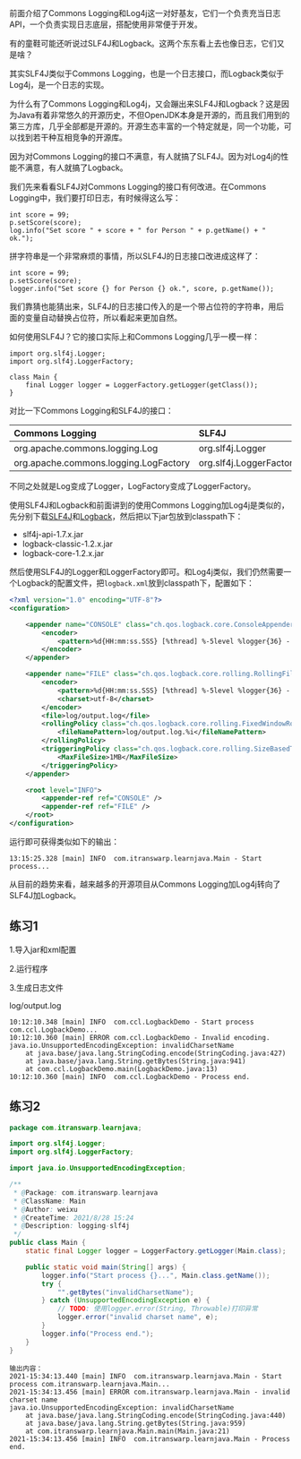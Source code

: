 前面介绍了Commons Logging和Log4j这一对好基友，它们一个负责充当日志API，一个负责实现日志底层，搭配使用非常便于开发。

有的童鞋可能还听说过SLF4J和Logback。这两个东东看上去也像日志，它们又是啥？

其实SLF4J类似于Commons Logging，也是一个日志接口，而Logback类似于Log4j，是一个日志的实现。

为什么有了Commons Logging和Log4j，又会蹦出来SLF4J和Logback？这是因为Java有着非常悠久的开源历史，不但OpenJDK本身是开源的，而且我们用到的第三方库，几乎全部都是开源的。开源生态丰富的一个特定就是，同一个功能，可以找到若干种互相竞争的开源库。

因为对Commons Logging的接口不满意，有人就搞了SLF4J。因为对Log4j的性能不满意，有人就搞了Logback。

我们先来看看SLF4J对Commons Logging的接口有何改进。在Commons Logging中，我们要打印日志，有时候得这么写：

```
int score = 99;
p.setScore(score);
log.info("Set score " + score + " for Person " + p.getName() + " ok.");
```

拼字符串是一个非常麻烦的事情，所以SLF4J的日志接口改进成这样了：

```
int score = 99;
p.setScore(score);
logger.info("Set score {} for Person {} ok.", score, p.getName());
```

我们靠猜也能猜出来，SLF4J的日志接口传入的是一个带占位符的字符串，用后面的变量自动替换占位符，所以看起来更加自然。

如何使用SLF4J？它的接口实际上和Commons Logging几乎一模一样：

```
import org.slf4j.Logger;
import org.slf4j.LoggerFactory;

class Main {
    final Logger logger = LoggerFactory.getLogger(getClass());
}
```

对比一下Commons Logging和SLF4J的接口：

| Commons Logging                       | SLF4J                   |
| :------------------------------------ | :---------------------- |
| org.apache.commons.logging.Log        | org.slf4j.Logger        |
| org.apache.commons.logging.LogFactory | org.slf4j.LoggerFactory |

不同之处就是Log变成了Logger，LogFactory变成了LoggerFactory。

使用SLF4J和Logback和前面讲到的使用Commons Logging加Log4j是类似的，先分别下载[SLF4J](https://www.slf4j.org/download.html)和[Logback](https://logback.qos.ch/download.html)，然后把以下jar包放到classpath下：

- slf4j-api-1.7.x.jar
- logback-classic-1.2.x.jar
- logback-core-1.2.x.jar

然后使用SLF4J的Logger和LoggerFactory即可。和Log4j类似，我们仍然需要一个Logback的配置文件，把`logback.xml`放到classpath下，配置如下：

```xml
<?xml version="1.0" encoding="UTF-8"?>
<configuration>

	<appender name="CONSOLE" class="ch.qos.logback.core.ConsoleAppender">
		<encoder>
			<pattern>%d{HH:mm:ss.SSS} [%thread] %-5level %logger{36} - %msg%n</pattern>
		</encoder>
	</appender>

	<appender name="FILE" class="ch.qos.logback.core.rolling.RollingFileAppender">
		<encoder>
			<pattern>%d{HH:mm:ss.SSS} [%thread] %-5level %logger{36} - %msg%n</pattern>
			<charset>utf-8</charset>
		</encoder>
		<file>log/output.log</file>
		<rollingPolicy class="ch.qos.logback.core.rolling.FixedWindowRollingPolicy">
			<fileNamePattern>log/output.log.%i</fileNamePattern>
		</rollingPolicy>
		<triggeringPolicy class="ch.qos.logback.core.rolling.SizeBasedTriggeringPolicy">
			<MaxFileSize>1MB</MaxFileSize>
		</triggeringPolicy>
	</appender>

	<root level="INFO">
		<appender-ref ref="CONSOLE" />
		<appender-ref ref="FILE" />
	</root>
</configuration>
```

运行即可获得类似如下的输出：

```
13:15:25.328 [main] INFO  com.itranswarp.learnjava.Main - Start process...
```

从目前的趋势来看，越来越多的开源项目从Commons Logging加Log4j转向了SLF4J加Logback。







## 练习1

1.导入jar和xml配置

2.运行程序

3.生成日志文件

log/output.log

```
10:12:10.348 [main] INFO  com.ccl.LogbackDemo - Start process com.ccl.LogbackDemo...
10:12:10.360 [main] ERROR com.ccl.LogbackDemo - Invalid encoding.
java.io.UnsupportedEncodingException: invalidCharsetName
	at java.base/java.lang.StringCoding.encode(StringCoding.java:427)
	at java.base/java.lang.String.getBytes(String.java:941)
	at com.ccl.LogbackDemo.main(LogbackDemo.java:13)
10:12:10.360 [main] INFO  com.ccl.LogbackDemo - Process end.
```



## 练习2

```java
package com.itranswarp.learnjava;

import org.slf4j.Logger;
import org.slf4j.LoggerFactory;

import java.io.UnsupportedEncodingException;

/**
 * @Package: com.itranswarp.learnjava
 * @ClassName: Main
 * @Author: weixu
 * @CreateTime: 2021/8/28 15:24
 * @Description: logging-slf4j
 */
public class Main {
    static final Logger logger = LoggerFactory.getLogger(Main.class);

    public static void main(String[] args) {
        logger.info("Start process {}...", Main.class.getName());
        try {
            "".getBytes("invalidCharsetName");
        } catch (UnsupportedEncodingException e) {
            // TODO: 使用logger.error(String, Throwable)打印异常
            logger.error("invalid charset name", e);
        }
        logger.info("Process end.");
    }
}
```

```
输出内容：
2021-15:34:13.440 [main] INFO  com.itranswarp.learnjava.Main - Start process com.itranswarp.learnjava.Main...
2021-15:34:13.456 [main] ERROR com.itranswarp.learnjava.Main - invalid charset name
java.io.UnsupportedEncodingException: invalidCharsetName
	at java.base/java.lang.StringCoding.encode(StringCoding.java:440)
	at java.base/java.lang.String.getBytes(String.java:959)
	at com.itranswarp.learnjava.Main.main(Main.java:21)
2021-15:34:13.456 [main] INFO  com.itranswarp.learnjava.Main - Process end.
```







